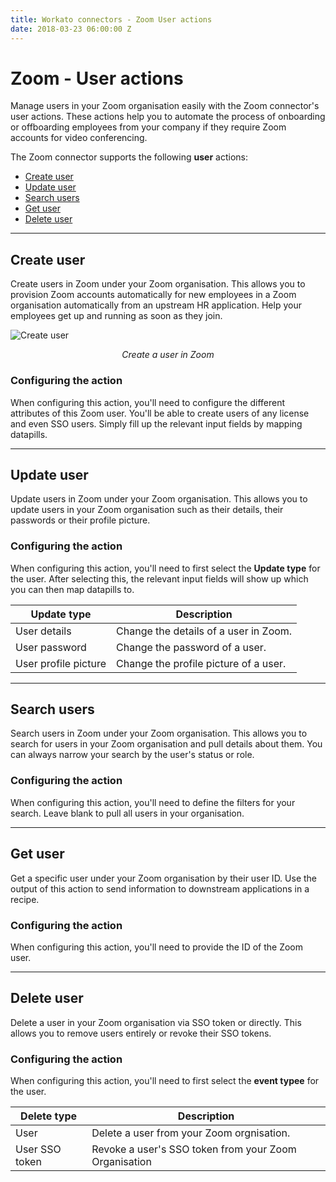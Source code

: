 ```yaml
---
title: Workato connectors - Zoom User actions
date: 2018-03-23 06:00:00 Z
---
```


# Zoom - User actions
Manage users in your Zoom organisation easily with the Zoom connector's user actions. These actions help you to automate the process of onboarding or offboarding employees from your company if they require Zoom accounts for video conferencing.

The Zoom connector supports the following **user** actions:
* [Create user](#create-user)
* [Update user](#update-user)
* [Search users](#search-users)
* [Get user](#get-user)
* [Delete user](#delete-user)

___________________

## Create user
Create users in Zoom under your Zoom organisation. This allows you to provision Zoom accounts automatically for new employees in a Zoom organisation automatically from an upstream HR application. Help your employees get up and running as soon as they join.

![Create user](~@img/zoom/create-user.png)
<center><i>Create a user in Zoom</i></center>

### Configuring the action
When configuring this action, you'll need to configure the different attributes of this Zoom user. You'll be able to create users of any license and even SSO users. Simply fill up the relevant input fields by mapping datapills.

___________________

## Update user
Update users in Zoom under your Zoom organisation. This allows you to update users in your Zoom organisation such as their details, their passwords or their profile picture.

### Configuring the action
When configuring this action, you'll need to first select the **Update type** for the user. After selecting this, the relevant input fields will show up which you can then map datapills to.

|Update type|Description|
|--- |--- |
|User details|Change the details of a user in Zoom.|
|User password|Change the password of a user.|
|User profile picture|Change the profile picture of a user.|

___________________

## Search users
Search users in Zoom under your Zoom organisation. This allows you to search for users in your Zoom organisation and pull details about them. You can always narrow your search by the user's status or role.

### Configuring the action
When configuring this action, you'll need to define the filters for your search. Leave blank to pull all users in your organisation.

___________________

## Get user
Get a specific user under your Zoom organisation by their user ID. Use the output of this action to send information to downstream applications in a recipe.

### Configuring the action
When configuring this action, you'll need to provide the ID of the Zoom user.

___________________

## Delete user
Delete a user in your Zoom organisation via SSO token or directly. This allows you to remove users entirely or revoke their SSO tokens.

### Configuring the action
When configuring this action, you'll need to first select the **event typee** for the user.

|Delete type|Description|
|--- |--- |
|User|Delete a user from your Zoom orgnisation.|
|User SSO token|Revoke a user's SSO token from your Zoom Organisation|
